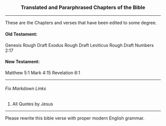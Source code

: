 <h3 align="center">Translated and Pararphrased Chapters of the Bible</h3>

---

These are the Chapters and verses that have been edited to some degree.

#### Old Testament:

Genesis		Rough Draft
Exodus		Rough Draft
Leviticus	Rough Draft
Numbers		2:17


#### New Testament:

Matthew		5:1
Mark		4:15
Revelation	6:1

---

###### Fix Markdown Links

1. All Quotes by Jesus

---

Please rewrite this bible verse with proper modern English grammar. 


